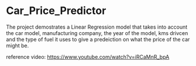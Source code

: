 # Car_Price_Predictor
The project demostrates a Linear Regression model that takes into account the car model, manufacturing company, the year of the model, kms drivcen and the type of fuel it uses to give a predeiction on what the price of the car might be.




reference video: https://www.youtube.com/watch?v=iRCaMnR_bpA
